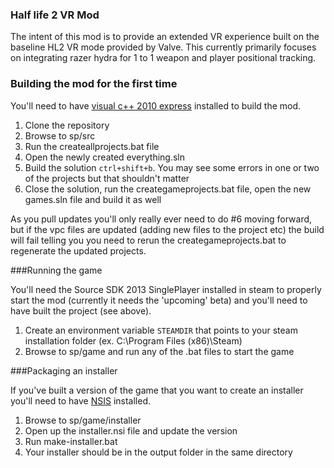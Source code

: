 ### Half life 2 VR Mod

The intent of this mod is to provide an extended VR experience built on the baseline HL2 VR mode provided by Valve. This currently primarily focuses on integrating razer hydra for 1 to 1 weapon and player positional tracking.


### Building the mod for the first time

You'll need to have [visual c++ 2010 express](http://www.visualstudio.com/en-us/downloads#d-2010-express) installed to build the mod.

1. Clone the repository
2. Browse to sp/src
3. Run the createallprojects.bat file
4. Open the newly created everything.sln
5. Build the solution `ctrl+shift+b`.  You may see some errors in one or two of the projects but that shouldn't matter
6. Close the solution, run the creategameprojects.bat file, open the new games.sln file and build it as well

As you pull updates you'll only really ever need to do #6 moving forward, but if the vpc files are updated (adding new files to the project etc) the build will fail telling you you need to rerun the creategameprojects.bat to regenerate the updated projects.


###Running the game

You'll need the Source SDK 2013 SinglePlayer installed in steam to properly start the mod (currently it needs the 'upcoming' beta) and you'll need to have built the project (see above).

1. Create an environment variable `STEAMDIR` that points to your steam installation folder (ex. C:\Program Files (x86)\Steam)
2. Browse to sp/game and run any of the .bat files to start the game


###Packaging an installer

If you've built a version of the game that you want to create an installer you'll need to have [NSIS](http://nsis.sourceforge.net/Download) installed. 

1. Browse to sp/game/installer
2. Open up the installer.nsi file and update the version
3. Run make-installer.bat
4. Your installer should be in the output folder in the same directory
